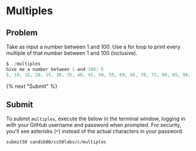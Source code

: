 # Multiples

## Problem
Take as input a number between 1 and 100. Use a for loop to print every multiple of that number between 1 and 100 (inclusive).

```c
$ ./multiples
Give me a number between 1 and 100: 5
5, 10, 15, 20, 25, 30, 35, 40, 45, 50, 55, 60, 65, 70, 75, 80, 85, 90, 95, 100
```

{% next "Submit" %}

## Submit

To submit `multiples`, execute the below in the terminal window, logging in with your GitHub username and password when prompted. For security, you'll see asterisks (`*`) instead of the actual characters in your password.
```
submit50 candib80/cs50labs/c/multiples
```
